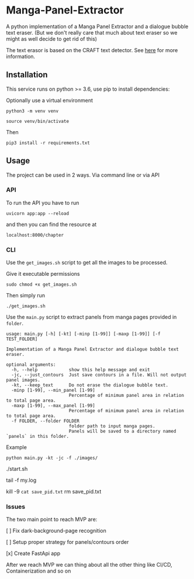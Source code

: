 # Manga-Panel-Extractor
A python implementation of a Manga Panel Extractor and a dialogue bubble text eraser. (But we don't really care that much about text eraser so we might as well decide to get rid of this)

The text erasor is based on the CRAFT text detector. See [here](https://github.com/clovaai/CRAFT-pytorch) for more information.

## Installation

This service runs on python >= 3.6, use pip to install dependencies:

Optionally use a virtual environment
```
python3 -m venv venv

source venv/bin/activate
```
Then
```
pip3 install -r requirements.txt
```

## Usage

The project can be used in 2 ways. Via command line or via API

### API
To run the API you have to run
```
uvicorn app:app --reload  
```
and then you can find the resource at 
```
localhost:8000/chapter
```

### CLI

Use the `get_images.sh` script to get all the images to be processed. 

Give it executable permissions
```
sudo chmod +x get_images.sh
```

Then simply run
```
./get_images.sh
```

Use the `main.py` script to extract panels from manga pages provided in `folder`.
```
usage: main.py [-h] [-kt] [-minp [1-99]] [-maxp [1-99]] [-f TEST_FOLDER]

Implementation of a Manga Panel Extractor and dialogue bubble text eraser.

optional arguments:
  -h, --help            show this help message and exit
  -jc, --just_contours  Just save contours in a file. Will not output panel images.
  -kt, --keep_text      Do not erase the dialogue bubble text.
  -minp [1-99], --min_panel [1-99]
                        Percentage of minimum panel area in relation to total page area.
  -maxp [1-99], --max_panel [1-99]
                        Percentage of minimum panel area in relation to total page area.
  -f FOLDER, --folder FOLDER
                        folder path to input manga pages.
                        Panels will be saved to a directory named `panels` in this folder.
```

Example
```
python main.py -kt -jc -f ./images/
```

./start.sh

tail -f my.log

kill -9 `cat save_pid.txt`
rm save_pid.txt

### Issues

The two main point to reach MVP are:

[ ] Fix dark-background-page recognition

[ ] Setup proper strategy for panels/contours order

[x] Create FastApi app

After we reach MVP we can thing about all the other thing like CI/CD, Containerization and so on